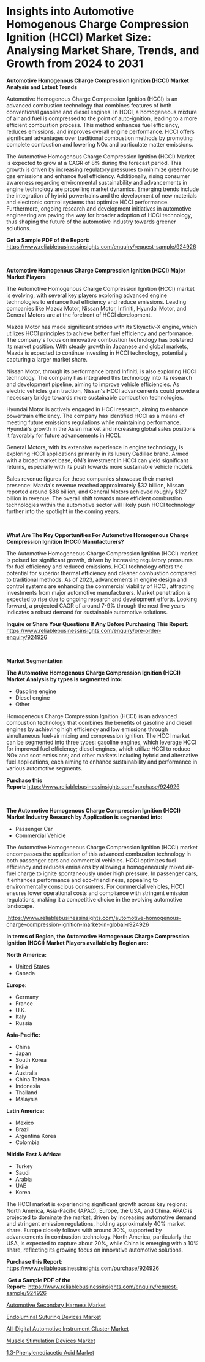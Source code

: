 <p><h1>Insights into Automotive Homogenous Charge Compression Ignition (HCCI) Market Size: Analysing Market Share, Trends, and Growth from 2024 to 2031</h1></p><p><strong>Automotive Homogenous Charge Compression Ignition (HCCI) Market Analysis and Latest Trends</strong></p>
<p><p>Automotive Homogenous Charge Compression Ignition (HCCI) is an advanced combustion technology that combines features of both conventional gasoline and diesel engines. In HCCI, a homogeneous mixture of air and fuel is compressed to the point of auto-ignition, leading to a more efficient combustion process. This method enhances fuel efficiency, reduces emissions, and improves overall engine performance. HCCI offers significant advantages over traditional combustion methods by promoting complete combustion and lowering NOx and particulate matter emissions.</p><p>The Automotive Homogenous Charge Compression Ignition (HCCI) Market is expected to grow at a CAGR of 8% during the forecast period. This growth is driven by increasing regulatory pressures to minimize greenhouse gas emissions and enhance fuel efficiency. Additionally, rising consumer awareness regarding environmental sustainability and advancements in engine technology are propelling market dynamics. Emerging trends include the integration of hybrid powertrains and the development of new materials and electronic control systems that optimize HCCI performance. Furthermore, ongoing research and development initiatives in automotive engineering are paving the way for broader adoption of HCCI technology, thus shaping the future of the automotive industry towards greener solutions.</p></p>
<p><strong>Get a Sample PDF of the Report:&nbsp;</strong> <a href="https://www.reliablebusinessinsights.com/enquiry/request-sample/924926?utm_campaign=84&utm_medium=2&utm_source=Github&utm_content=ia&utm_term=03112024&utm_id=automotive-homogenous-charge-compression-ignition-hcci">https://www.reliablebusinessinsights.com/enquiry/request-sample/924926</a></p>
<p>&nbsp;</p>
<p><strong>Automotive Homogenous Charge Compression Ignition (HCCI) Major Market Players</strong></p>
<p><p>The Automotive Homogenous Charge Compression Ignition (HCCI) market is evolving, with several key players exploring advanced engine technologies to enhance fuel efficiency and reduce emissions. Leading companies like Mazda Motor, Nissan Motor, Infiniti, Hyundai Motor, and General Motors are at the forefront of HCCI development.</p><p>Mazda Motor has made significant strides with its Skyactiv-X engine, which utilizes HCCI principles to achieve better fuel efficiency and performance. The company's focus on innovative combustion technology has bolstered its market position. With steady growth in Japanese and global markets, Mazda is expected to continue investing in HCCI technology, potentially capturing a larger market share.</p><p>Nissan Motor, through its performance brand Infiniti, is also exploring HCCI technology. The company has integrated this technology into its research and development pipeline, aiming to improve vehicle efficiencies. As electric vehicles gain traction, Nissan's HCCI advancements could provide a necessary bridge towards more sustainable combustion technologies.</p><p>Hyundai Motor is actively engaged in HCCI research, aiming to enhance powertrain efficiency. The company has identified HCCI as a means of meeting future emissions regulations while maintaining performance. Hyundai's growth in the Asian market and increasing global sales positions it favorably for future advancements in HCCI.</p><p>General Motors, with its extensive experience in engine technology, is exploring HCCI applications primarily in its luxury Cadillac brand. Armed with a broad market base, GM’s investment in HCCI can yield significant returns, especially with its push towards more sustainable vehicle models.</p><p>Sales revenue figures for these companies showcase their market presence: Mazda's revenue reached approximately $32 billion, Nissan reported around $88 billion, and General Motors achieved roughly $127 billion in revenue. The overall shift towards more efficient combustion technologies within the automotive sector will likely push HCCI technology further into the spotlight in the coming years.</p></p>
<p>&nbsp;</p>
<p><strong>What Are The Key Opportunities For Automotive Homogenous Charge Compression Ignition (HCCI) Manufacturers?</strong></p>
<p><p>The Automotive Homogeneous Charge Compression Ignition (HCCI) market is poised for significant growth, driven by increasing regulatory pressures for fuel efficiency and reduced emissions. HCCI technology offers the potential for superior thermal efficiency and cleaner combustion compared to traditional methods. As of 2023, advancements in engine design and control systems are enhancing the commercial viability of HCCI, attracting investments from major automotive manufacturers. Market penetration is expected to rise due to ongoing research and development efforts. Looking forward, a projected CAGR of around 7-9% through the next five years indicates a robust demand for sustainable automotive solutions.</p></p>
<p><strong>Inquire or Share Your Questions If Any Before Purchasing This Report:</strong> <a href="https://www.reliablebusinessinsights.com/enquiry/pre-order-enquiry/924926?utm_campaign=84&utm_medium=2&utm_source=Github&utm_content=ia&utm_term=03112024&utm_id=automotive-homogenous-charge-compression-ignition-hcci">https://www.reliablebusinessinsights.com/enquiry/pre-order-enquiry/924926</a></p>
<p>&nbsp;</p>
<p><strong>Market Segmentation</strong></p>
<p><strong>The Automotive Homogenous Charge Compression Ignition (HCCI) Market Analysis by types is segmented into:</strong></p>
<p><ul><li>Gasoline engine</li><li>Diesel engine</li><li>Other</li></ul></p>
<p><p>Homogeneous Charge Compression Ignition (HCCI) is an advanced combustion technology that combines the benefits of gasoline and diesel engines by achieving high efficiency and low emissions through simultaneous fuel-air mixing and compression ignition. The HCCI market can be segmented into three types: gasoline engines, which leverage HCCI for improved fuel efficiency; diesel engines, which utilize HCCI to reduce NOx and soot emissions; and other markets including hybrid and alternative fuel applications, each aiming to enhance sustainability and performance in various automotive segments.</p></p>
<p><strong>Purchase this Report:&nbsp;</strong><a href="https://www.reliablebusinessinsights.com/purchase/924926?utm_campaign=84&utm_medium=2&utm_source=Github&utm_content=ia&utm_term=03112024&utm_id=automotive-homogenous-charge-compression-ignition-hcci">https://www.reliablebusinessinsights.com/purchase/924926</a></p>
<p>&nbsp;</p>
<p><strong>The Automotive Homogenous Charge Compression Ignition (HCCI) Market Industry Research by Application is segmented into:</strong></p>
<p><ul><li>Passenger Car</li><li>Commercial Vehicle</li></ul></p>
<p><p>The Automotive Homogeneous Charge Compression Ignition (HCCI) market encompasses the application of this advanced combustion technology in both passenger cars and commercial vehicles. HCCI optimizes fuel efficiency and reduces emissions by allowing a homogeneously mixed air-fuel charge to ignite spontaneously under high pressure. In passenger cars, it enhances performance and eco-friendliness, appealing to environmentally conscious consumers. For commercial vehicles, HCCI ensures lower operational costs and compliance with stringent emission regulations, making it a competitive choice in the evolving automotive landscape.</p></p>
<p><a href="https://www.reliablebusinessinsights.com/automotive-homogenous-charge-compression-ignition-market-in-global-r924926?utm_campaign=84&utm_medium=2&utm_source=Github&utm_content=ia&utm_term=03112024&utm_id=automotive-homogenous-charge-compression-ignition-hcci">&nbsp;https://www.reliablebusinessinsights.com/automotive-homogenous-charge-compression-ignition-market-in-global-r924926</a></p>
<p><strong>In terms of Region, the Automotive Homogenous Charge Compression Ignition (HCCI) Market Players available by Region are:</strong></p>
<p>
    <p> <strong> North America: </strong>
        <ul>
            <li>United States</li>
            <li>Canada</li>
        </ul>
        </p> 
    <p> <strong> Europe: </strong>
        <ul>
            <li>Germany</li>
            <li>France</li>
            <li>U.K.</li>
            <li>Italy</li>
            <li>Russia</li>
        </ul>
        </p> 
    <p> <strong> Asia-Pacific: </strong>
        <ul>
            <li>China</li>
            <li>Japan</li>
            <li>South Korea</li>
            <li>India</li>
            <li>Australia</li>
            <li>China Taiwan</li>
            <li>Indonesia</li>
            <li>Thailand</li>
            <li>Malaysia</li>
        </ul>
        </p> 
    <p> <strong> Latin America: </strong>
        <ul>
            <li>Mexico</li>
            <li>Brazil</li>
            <li>Argentina Korea</li>
            <li>Colombia</li>
        </ul>
        </p> 
    <p> <strong> Middle East & Africa: </strong>
        <ul>
            <li>Turkey</li>
            <li>Saudi</li>
            <li>Arabia</li>
            <li>UAE</li>
            <li>Korea</li>
        </ul>
    </p>
    </p>
<p><p>The HCCI market is experiencing significant growth across key regions: North America, Asia-Pacific (APAC), Europe, the USA, and China. APAC is projected to dominate the market, driven by increasing automotive demand and stringent emission regulations, holding approximately 40% market share. Europe closely follows with around 30%, supported by advancements in combustion technology. North America, particularly the USA, is expected to capture about 20%, while China is emerging with a 10% share, reflecting its growing focus on innovative automotive solutions.</p></p>
<p><strong>Purchase this Report: </strong><a href="https://www.reliablebusinessinsights.com/purchase/924926?utm_campaign=84&utm_medium=2&utm_source=Github&utm_content=ia&utm_term=03112024&utm_id=automotive-homogenous-charge-compression-ignition-hcci">https://www.reliablebusinessinsights.com/purchase/924926</a></p>
<p>&nbsp;<strong>Get a Sample PDF of the Report:&nbsp;&nbsp;</strong><a href="https://www.reliablebusinessinsights.com/enquiry/request-sample/924926?utm_campaign=84&utm_medium=2&utm_source=Github&utm_content=ia&utm_term=03112024&utm_id=automotive-homogenous-charge-compression-ignition-hcci">https://www.reliablebusinessinsights.com/enquiry/request-sample/924926</a></p>
<p><strong></strong></p>
<p><p><a href="https://github.com/akrenkthongy/Market-Research-Report-List-1/blob/main/automotive-secondary-harness-market.md?utm_campaign=84&utm_medium=2&utm_source=Github&utm_content=ia&utm_term=03112024&utm_id=automotive-homogenous-charge-compression-ignition-hcci">Automotive Secondary Harness Market</a></p><p><a href="https://issuu.com/reportprime-2/docs/endoluminal-suturing-devices-market_d1807222ae5a3f?utm_campaign=84&utm_medium=2&utm_source=Github&utm_content=ia&utm_term=03112024&utm_id=automotive-homogenous-charge-compression-ignition-hcci">Endoluminal Suturing Devices Market</a></p><p><a href="https://github.com/MegiDuro586/Market-Research-Report-List-1/blob/main/all-digital-automotive-instrument-cluster-market.md?utm_campaign=84&utm_medium=2&utm_source=Github&utm_content=ia&utm_term=03112024&utm_id=automotive-homogenous-charge-compression-ignition-hcci">All-Digital Automotive Instrument Cluster Market</a></p><p><a href="https://issuu.com/reportprime-2/docs/muscle-stimulation-devices-market-s_4d23085d2b70cd?utm_campaign=84&utm_medium=2&utm_source=Github&utm_content=ia&utm_term=03112024&utm_id=automotive-homogenous-charge-compression-ignition-hcci">Muscle Stimulation Devices Market</a></p><p><a href="https://www.linkedin.com/pulse/13-phenylenediacetic-acid-market-navigating-challenges-unlocking-iuwwe?utm_campaign=84&utm_medium=2&utm_source=Github&utm_content=ia&utm_term=03112024&utm_id=automotive-homogenous-charge-compression-ignition-hcci">1,3-Phenylenediacetic Acid Market</a></p></p>